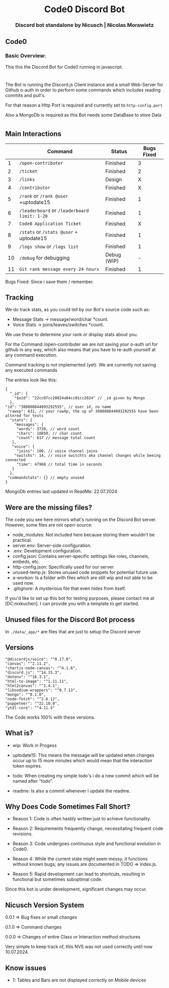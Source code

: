 <div align="center">
<h1>Code0 Discord Bot</h1>
<h3>Discord bot standalone by Nicusch | Nicolas Morawietz</h3>
</div>

## Code0

### Basic Overview:

This this the Discord Bot for Code0 running in javascript.
#
The Bot is running the Discord.js Client instance and a small Web-Server for Github o-auth in order to perform some commands which includes reading commits and pull's.

For that reason a Http Port is required and currently set to `http-config.port`

Also a MongoDb is required as this Bot needs some DataBase to store Data
#

## Main Interactions

|     | Command                                      | Status       | Bugs Fixed
| --- | ---------------------------------------------| ------------ | --------- |
| 1   | `/open-contributer`                          | Finished     |         3 |
| 2   | `/ticket`                                    | Finished     |         2 |
| 3   | `/links`                                     | Design       |         X |
| 4   | `/contributor`                               | Finished     |         X |
| 5   | `/rank` or `/rank @user` +uptodate15         | Finished     |         1 |
| 6   | `/leaderboard` or `/leaderboard limit: 1-20` | Finished     |         1 |
| 7   | `Code0 Application Ticket`                   | Finished     |         X |
| 8   | `/stats` or `/stats @user` + uptodate15      | Finished     |         1 |
| 9   | `/logs show` or `/logs list`                 | Finished     |         1 |
| 10  | `/debug` for debugging                       | Debug (WIP)  |         - |
| 11  | `Git rank message every 24 hours`            | Finished     |         1 |

Bugs Fixed: Since i save them / remember.

## Tracking

We do track stats, as you could tell by our Bot's source code such as:

- Message Stats -> message/word/char *count.
- Voice Stats -> joins/leaves/switches *count.

We use these to determine your rank or display stats about you.

For the Command /open-contributer we are not saving your o-auth url for github in any way,
which also means that you have to re-auth yourself at any command execution.

Command tracking is not implemented (yet).
We are currently not saving any executed commands

The entries look like this:

    {
      "_id": {  
        "$oid": "22cc07cc20024a04cc01cc2024" // _id given by Mongo
      },
    "id": "380808844093292555", // user id, no name
     "rawxp": 631, // your rawXp, the xp of 380808844093292555 have been altered for tests
      "stats": {
        "messages": {
         "words": 3739, // word count
         "chars": 18850, // char count
         "count": 617 // message total count
       },
       "voice": {
         "joins": 100, // voice channel joins
        "switchs": 14, // voice switchts aka channel changes while beeing connected
         "time": 47968 // total time in seconds
       }
      },
     "commandstats": {} // empty unused
    }

MongoDb entries last updated in ReadMe: 22.07.2024

## Were are the missing files?

The code you see here mirrors what's running on the Discord Bot server. However, some files are not open-source:

- node_modules: Not included here because storing them wouldn't be practical.
- server.env: Server-side configuration.
- .env: Development configuration.
- config.json: Contains server-specific settings like roles, channels, embeds, etc.
- http-config.json: Specifically used for our server.
- unused-temp.js: Stores unused code snippets for potential future use.
- a-workon: Is a folder with files which are still wip and not able to be used now.
- .gitignore: A mysterious file that even hides from itself.

If you'd like to set up this bot for testing purposes, please contact me at [DC:nixkuchen]. I can provide you with a template to get started.

## Unused files for the Discord Bot process

In `./data/_app/*` are files that are just to setup the Discord server

## Versions

    "@discordjs/voice": "^0.17.0",
    "canvas": "^2.11.2",
    "chartjs-node-canvas": "^4.1.6",
    "discord.js": "^14.15.3",
    "dotenv": "^16.3.1",
    "html-to-image": "^1.11.11",
    "html2canvas": "^1.4.1",
    "libsodium-wrappers": "^0.7.13",
    "mongo": "^0.1.0",
    "node-fetch": "^2.6.12",
    "puppeteer": "^22.10.0",
    "ytdl-core": "^4.11.5"


The Code works 100% with these versions.

## What is?

- wip: Work in Progess

- uptodate15: This means the message will be updated when changes occur up to 15 more minutes which would mean that the interaction token expires.

- todo: When creating my simple todo's i do a new commit which will be named after "todo".

- readme: Is also a commit whenever i update the readme.

## Why Does Code Sometimes Fall Short?

- Reason 1: Code is often hastily written just to achieve functionality.

- Reason 2: Requirements frequently change, necessitating frequent code revisions.

- Reason 3: Code undergoes continuous style and functional evolution in Code0.

- Reason 4: While the current state might seem messy, it functions without known bugs; any issues are documented in TODO => index.js.

- Reason 5: Rapid development can lead to shortcuts, resulting in functional but sometimes suboptimal code.

Since this bot is under development, significant changes may occur.

## Nicusch Version System

0.0.1 => Bug fixes or small changes

0.1.0 => Command changes

0.0.0 => Changes of entire Class or Interaction method structures

Very simple to keep track of, this NVS was not used correctly until now 10.07.2024.

## Know issues

- 1: Tables and Bars are not displayed correctly on Mobile devices